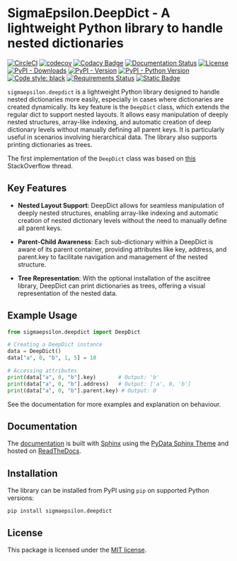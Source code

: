 # **SigmaEpsilon.DeepDict** - A lightweight Python library to handle nested dictionaries

[![CircleCI](https://dl.circleci.com/status-badge/img/gh/sigma-epsilon/sigmaepsilon.deepdict/tree/main.svg?style=shield)](https://dl.circleci.com/status-badge/redirect/gh/sigma-epsilon/sigmaepsilon.deepdict/tree/main)
[![codecov](https://codecov.io/gh/sigma-epsilon/sigmaepsilon.deepdict/graph/badge.svg?token=7JKJ3HHSX3)](https://codecov.io/gh/sigma-epsilon/sigmaepsilon.deepdict)
[![Codacy Badge](https://app.codacy.com/project/badge/Grade/077f95d06b9d4ee88395d5c088e4496a)](https://app.codacy.com/gh/sigma-epsilon/sigmaepsilon.deepdict/dashboard?utm_source=gh&utm_medium=referral&utm_content=&utm_campaign=Badge_grade)
[![Documentation Status](https://readthedocs.org/projects/sigmaepsilondeepdict/badge/?version=latest)](https://sigmaepsilondeepdict.readthedocs.io/en/latest/?badge=latest)
[![License](https://img.shields.io/badge/License-MIT-yellow.svg)](https://opensource.org/licenses/MIT)
[![PyPI - Downloads](https://img.shields.io/pypi/dm/sigmaepsilon.deepdict)](https://pypi.org/project/sigmaepsilon.deepdict)
[![PyPI - Version](https://img.shields.io/pypi/v/sigmaepsilon.deepdict)](https://pypi.org/project/sigmaepsilon.deepdict)
[![PyPI - Python Version](https://img.shields.io/pypi/pyversions/sigmaepsilon.deepdict)](https://www.python.org)
[![Code style: black](https://img.shields.io/badge/code%20style-black-000000.svg)](https://github.com/psf/black)
[![Requirements Status](https://dependency-dash.repo-helper.uk/github/sigma-epsilon/sigmaepsilon.deepdict/badge.svg)](https://dependency-dash.repo-helper.uk/github/sigma-epsilon/sigmaepsilon.deepdict)
[![Static Badge](https://img.shields.io/badge/versioning-semver-orange)](https://semver.org/)

`sigmaepsilon.deepdict` is a lightweight Python library designed to handle nested dictionaries more easily, especially in cases where dictionaries are created dynamically. Its key feature is the `DeepDict` class, which extends the regular dict to support nested layouts. It allows easy manipulation of deeply nested structures, array-like indexing, and automatic creation of deep dictionary levels without manually defining all parent keys. It is particularly useful in scenarios involving hierarchical data. The library also supports printing dictionaries as trees.

The first implementation of the `DeepDict` class was based on [this](http://stackoverflow.com/a/6190500/562769) StackOverflow thread.

## Key Features

- **Nested Layout Support**: DeepDict allows for seamless manipulation of deeply nested structures, enabling array-like indexing and automatic creation of nested dictionary levels without the need to manually define all parent keys.

- **Parent-Child Awareness**: Each sub-dictionary within a DeepDict is aware of its parent container, providing attributes like key, address, and parent.key to facilitate navigation and management of the nested structure.

- **Tree Representation**: With the optional installation of the asciitree library, DeepDict can print dictionaries as trees, offering a visual representation of the nested data.

## Example Usage

```python
from sigmaepsilon.deepdict import DeepDict

# Creating a DeepDict instance
data = DeepDict()
data["a", 0, "b", 1, 5] = 10

# Accessing attributes
print(data["a", 0, "b"].key)       # Output: 'b'
print(data["a", 0, "b"].address)   # Output: ['a', 0, 'b']
print(data["a", 0, "b"].parent.key) # Output: 0

```

See the documentation for more examples and explanation on behaviour.

## **Documentation**

The [documentation](https://sigmaepsilondeepdict.readthedocs.io/en/latest/) is built with [Sphinx](https://www.sphinx-doc.org/en/master/) using the [PyData Sphinx Theme](https://pydata-sphinx-theme.readthedocs.io/en/stable/index.html) and hosted on [ReadTheDocs](https://readthedocs.org/).

## **Installation**

The library can be installed from PyPI using `pip` on supported Python versions:

```console
pip install sigmaepsilon.deepdict
```

## **License**

This package is licensed under the [MIT license](LICENSE.txt).
